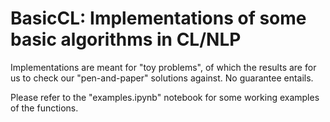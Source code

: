 # BasicCL: Implementations of some basic algorithms in CL/NLP

Implementations are meant for "toy problems", of which the results are for us to check our "pen-and-paper" solutions against. No guarantee entails.

Please refer to the "examples.ipynb" notebook for some working examples of the functions.